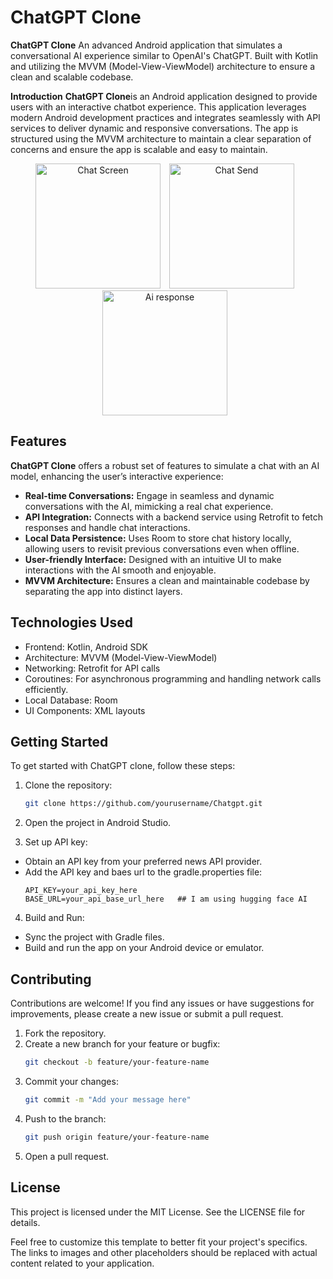 # ChatGPT Clone

**ChatGPT Clone** An advanced Android application that simulates a conversational AI experience similar to OpenAI's ChatGPT. Built with Kotlin and utilizing the MVVM (Model-View-ViewModel) architecture to ensure a clean and scalable codebase.

**Introduction**
**ChatGPT Clone**is an Android application designed to provide users with an interactive chatbot experience. This application leverages modern Android development practices and integrates seamlessly with API services to deliver dynamic and responsive conversations. The app is structured using the MVVM architecture to maintain a clear separation of concerns and ensure the app is scalable and easy to maintain.
<p align="center">
  <img src="https://firebasestorage.googleapis.com/v0/b/food-app-9e90b.appspot.com/o/Chatgpt%2Fchat_blank.png?alt=media&token=90cf5866-c8ff-4e77-bc4f-918206028ea8" alt="Chat Screen" width="200" style="margin-right: 10px;" />
  <img src="https://firebasestorage.googleapis.com/v0/b/food-app-9e90b.appspot.com/o/Chatgpt%2Fchat_typoing.png?alt=media&token=a6f26efe-d460-46ab-bb12-2b3fab8512f5" alt="Chat Send" width="200" style="margin-right: 10px;" />
  <img src="https://firebasestorage.googleapis.com/v0/b/food-app-9e90b.appspot.com/o/Chatgpt%2Fchat.png?alt=media&token=6148e098-aceb-4e0c-a0b5-a06343f5eb25" alt="Ai response" width="200" style="margin-right: 10px;" />
</p>

## Features

**ChatGPT Clone** offers a robust set of features to simulate a chat with an AI model, enhancing the user’s interactive experience:

- **Real-time Conversations:** Engage in seamless and dynamic conversations with the AI, mimicking a real chat experience.
- **API Integration:** Connects with a backend service using Retrofit to fetch responses and handle chat interactions.
- **Local Data Persistence:** Uses Room to store chat history locally, allowing users to revisit previous conversations even when offline.
- **User-friendly Interface:** Designed with an intuitive UI to make interactions with the AI smooth and enjoyable.
- **MVVM Architecture:** Ensures a clean and maintainable codebase by separating the app into distinct layers.

## Technologies Used

- Frontend: Kotlin, Android SDK
- Architecture: MVVM (Model-View-ViewModel)
- Networking: Retrofit for API calls
- Coroutines: For asynchronous programming and handling network calls efficiently.
- Local Database: Room
- UI Components: XML layouts

## Getting Started

To get started with ChatGPT clone, follow these steps:

1. Clone the repository:
    ```bash
    git clone https://github.com/yourusername/Chatgpt.git
    ```
2. Open the project in Android Studio.

3. Set up API key:
- Obtain an API key from your preferred news API provider.
- Add the API key and baes url to the gradle.properties file:
    ```properties
    API_KEY=your_api_key_here
    BASE_URL=your_api_base_url_here   ## I am using hugging face AI 
    ```
4. Build and Run:
- Sync the project with Gradle files.
- Build and run the app on your Android device or emulator.

##  Contributing

Contributions are welcome! If you find any issues or have suggestions for improvements, please create a new issue or submit a pull request.

1. Fork the repository.
2. Create a new branch for your feature or bugfix:
    ```bash
    git checkout -b feature/your-feature-name
    ```
3. Commit your changes:
    ```bash
    git commit -m "Add your message here"
    ```
4. Push to the branch:
    ```bash
    git push origin feature/your-feature-name
    ```
5. Open a pull request.
   
## License

This project is licensed under the MIT License. See the LICENSE file for details.

Feel free to customize this template to better fit your project's specifics. The links to images and other placeholders should be replaced with actual content related to your application.

